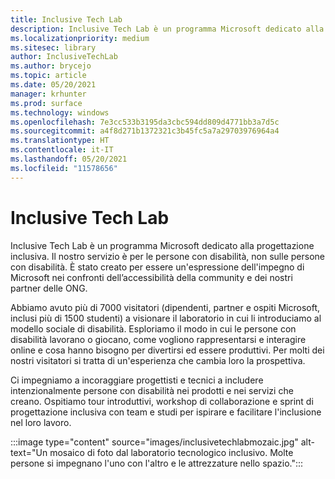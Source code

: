 ```yaml
---
title: Inclusive Tech Lab
description: Inclusive Tech Lab è un programma Microsoft dedicato alla progettazione inclusiva.
ms.localizationpriority: medium
ms.sitesec: library
author: InclusiveTechLab
ms.author: brycejo
ms.topic: article
ms.date: 05/20/2021
manager: krhunter
ms.prod: surface
ms.technology: windows
ms.openlocfilehash: 7e3cc533b3195da3cbc594dd809d4771bb3a7d5c
ms.sourcegitcommit: a4f8d271b1372321c3b45fc5a7a29703976964a4
ms.translationtype: HT
ms.contentlocale: it-IT
ms.lasthandoff: 05/20/2021
ms.locfileid: "11578656"
---
```

# <a name="inclusive-tech-lab"></a>Inclusive Tech Lab

Inclusive Tech Lab è un programma Microsoft dedicato alla progettazione inclusiva. Il nostro servizio è per le persone con disabilità, non sulle persone con disabilità. È stato creato per essere un'espressione dell'impegno di Microsoft nei confronti dell’accessibilità della community e dei nostri partner delle ONG.

Abbiamo avuto più di 7000 visitatori (dipendenti, partner e ospiti Microsoft, inclusi più di 1500 studenti) a visionare il laboratorio in cui li introduciamo al modello sociale di disabilità. Esploriamo il modo in cui le persone con disabilità lavorano o giocano, come vogliono rappresentarsi e interagire online e cosa hanno bisogno per divertirsi ed essere produttivi. Per molti dei nostri visitatori si tratta di un'esperienza che cambia loro la prospettiva.

Ci impegniamo a incoraggiare progettisti e tecnici a includere intenzionalmente persone con disabilità nei prodotti e nei servizi che creano. Ospitiamo tour introduttivi, workshop di collaborazione e sprint di progettazione inclusiva con team e studi per ispirare e facilitare l'inclusione nel loro lavoro.

:::image type="content" source="images/inclusivetechlabmozaic.jpg" alt-text="Un mosaico di foto dal laboratorio tecnologico inclusivo. Molte persone si impegnano l'uno con l'altro e le attrezzature nello spazio.":::